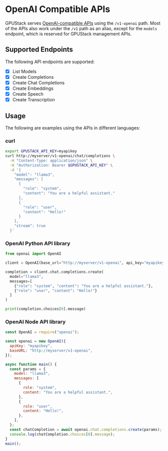 # OpenAI Compatible APIs

GPUStack serves [OpenAI-compatible APIs](https://platform.openai.com/docs/api-reference) using the `/v1-openai` path. Most of the APIs also work under the `/v1` path as an alias, except for the `models` endpoint, which is reserved for GPUStack management APIs.

## Supported Endpoints

The following API endpoints are supported:

- [x] List Models
- [x] Create Completions
- [x] Create Chat Completions
- [x] Create Embeddings
- [x] Create Speech
- [x] Create Transcription

## Usage

The following are examples using the APIs in different languages:

### curl

```bash
export GPUSTACK_API_KEY=myapikey
curl http://myserver/v1-openai/chat/completions \
  -H "Content-Type: application/json" \
  -H "Authorization: Bearer $GPUSTACK_API_KEY" \
  -d '{
    "model": "llama3",
    "messages": [
      {
        "role": "system",
        "content": "You are a helpful assistant."
      },
      {
        "role": "user",
        "content": "Hello!"
      }
    ],
    "stream": true
  }'
```

### OpenAI Python API library

```python
from openai import OpenAI

client = OpenAI(base_url="http://myserver/v1-openai", api_key="myapikey")

completion = client.chat.completions.create(
  model="llama3",
  messages=[
    {"role": "system", "content": "You are a helpful assistant."},
    {"role": "user", "content": "Hello!"}
  ]
)

print(completion.choices[0].message)
```

### OpenAI Node API library

```javascript
const OpenAI = require("openai");

const openai = new OpenAI({
  apiKey: "myapikey",
  baseURL: "http://myserver/v1-openai",
});

async function main() {
  const params = {
    model: "llama3",
    messages: [
      {
        role: "system",
        content: "You are a helpful assistant.",
      },
      {
        role: "user",
        content: "Hello!",
      },
    ],
  };
  const chatCompletion = await openai.chat.completions.create(params);
  console.log(chatCompletion.choices[0].message);
}
main();
```
